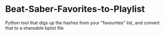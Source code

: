 # Beat-Saber-Favorites-to-Playlist
Python tool that digs up the hashes from your "favourites" list, and convert that to a shareable bplist file
